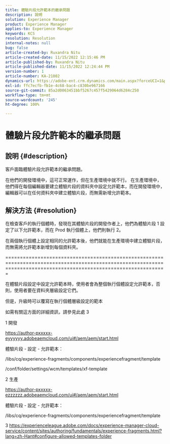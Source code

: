 ```yaml
---
title: 體驗片段允許範本的繼承問題
description: 說明
solution: Experience Manager
product: Experience Manager
applies-to: Experience Manager
keywords: KCS
resolution: Resolution
internal-notes: null
bug: false
article-created-by: Ruxandra Nitu
article-created-date: 11/15/2022 12:15:46 PM
article-published-by: Ruxandra Nitu
article-published-date: 11/15/2022 12:24:44 PM
version-number: 1
article-number: KA-21002
dynamics-url: https://adobe-ent.crm.dynamics.com/main.aspx?forceUCI=1&pagetype=entityrecord&etn=knowledgearticle&id=4220bf37-df64-ed11-9561-6045bd006079
exl-id: ffc7ecfb-fb1e-4c68-bac4-c830be967166
source-git-commit: 85a2d0063451bbf5267c457f5429064d6284c250
workflow-type: tm+mt
source-wordcount: '245'
ht-degree: 100%

---
```


# 體驗片段允許範本的繼承問題

## 說明 {#description}


客戶面臨體驗片段允許範本的繼承問題。

在他們的開發環境中，這可正常運作，但在生產環境中就不行。
在生產環境中，他們得在每個編輯器要建立體驗片段的資料夾中設定允許範本，而在開發環境中，編輯器可以在任何資料夾中建立體驗片段，而無需新增允許範本。


## 解決方法 {#resolution}


在檢查客戶的執行個體時，發現在其體驗片段的開發作者上，他們為體驗片段 1 設定了以下允許範本，而在 Prod 執行個體上，他們則執行 2。

在兩個執行個體上設定相同的允許範本後，他們就能在生產環境中建立體驗片段，而無需將允許範本新增到每個資料夾。

===================================================================================================================================================================



在體驗片段設定中設定允許範本時，使用者會為整個執行個體設定允許範本，否則，使用者要在資料夾層級設定它們。

但是，升級時可以覆寫在執行個體層級設定的範本

如需有關這方面的詳細資訊，請參見此處 3



1 開發

https://author-pxxxxx-eyyyyyy.adobeaemcloud.com/ui#/aem/aem/start.html

體驗片段 - 設定 - 允許範本：

/libs/cq/experience-fragments/components/experiencefragment/template

/conf/folder/settings/wcm/templates/xf-template


2 生產

https://author-pxxxxx-ezzzzzz.adobeaemcloud.com/ui#/aem/aem/start.html

體驗片段 - 設定 - 允許範本：

/libs/cq/experience-fragments/components/experiencefragment/template



3 https://experienceleague.adobe.com/docs/experience-manager-cloud-service/content/sites/authoring/fundamentals/experience-fragments.html?lang=zh-Hant#configure-allowed-templates-folder
